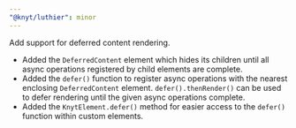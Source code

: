 ```yaml
---
"@knyt/luthier": minor
---
```


Add support for deferred content rendering.

- Added the `DeferredContent` element which hides its children until all async operations registered by child elements are complete.
- Added the `defer()` function to register async operations with the nearest enclosing `DeferredContent` element.
  `defer().thenRender()` can be used to defer rendering until the given async operations complete.
- Added the `KnytElement.defer()` method for easier access to the `defer()` function within custom elements.
